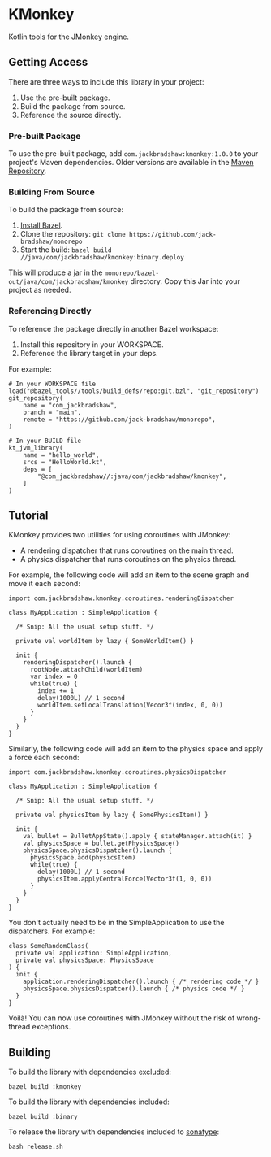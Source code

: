 # KMonkey

Kotlin tools for the JMonkey engine.

## Getting Access

There are three ways to include this library in your project:

1. Use the pre-built package.
2. Build the package from source.
3. Reference the source directly.

### Pre-built Package

To use the pre-built package, add `com.jackbradshaw:kmonkey:1.0.0` to your project's Maven dependencies. Older
versions are available in the [Maven Repository](https://search.maven.org/artifact/com.jackbradshaw/kmonkey).

### Building From Source

To build the package from source:

1. [Install Bazel](https://docs.bazel.build/versions/main/install.html).
2. Clone the repository: `git clone https://github.com/jack-bradshaw/monorepo`
3. Start the build: `bazel build //java/com/jackbradshaw/kmonkey:binary.deploy`

This will produce a jar in the `monorepo/bazel-out/java/com/jackbradshaw/kmonkey` directory. Copy this Jar into your
project as needed.

### Referencing Directly

To reference the package directly in another Bazel workspace:

1. Install this repository in your WORKSPACE.
2. Reference the library target in your deps.

For example:

```
# In your WORKSPACE file
load("@bazel_tools//tools/build_defs/repo:git.bzl", "git_repository")
git_repository(
    name = "com_jackbradshaw",
    branch = "main",
    remote = "https://github.com/jack-bradshaw/monorepo",
)

# In your BUILD file
kt_jvm_library(
    name = "hello_world",
    srcs = "HelloWorld.kt",
    deps = [
        "@com_jackbradshaw//:java/com/jackbradshaw/kmonkey",
    ]
)
```

## Tutorial

KMonkey provides two utilities for using coroutines with JMonkey:

- A rendering dispatcher that runs coroutines on the main thread.
- A physics dispatcher that runs coroutines on the physics thread.

For example, the following code will add an item to the scene graph and move it each second:

```
import com.jackbradshaw.kmonkey.coroutines.renderingDispatcher

class MyApplication : SimpleApplication {
  
  /* Snip: All the usual setup stuff. */
  
  private val worldItem by lazy { SomeWorldItem() }
  
  init {
    renderingDispatcher().launch {
      rootNode.attachChild(worldItem)
      var index = 0
      while(true) {
        index += 1
        delay(1000L) // 1 second
        worldItem.setLocalTranslation(Vecor3f(index, 0, 0))
      }
    }
  }
}
```

Similarly, the following code will add an item to the physics space and apply a force each second:

```
import com.jackbradshaw.kmonkey.coroutines.physicsDispatcher

class MyApplication : SimpleApplication {
  
  /* Snip: All the usual setup stuff. */
  
  private val physicsItem by lazy { SomePhysicsItem() }
  
  init {
    val bullet = BulletAppState().apply { stateManager.attach(it) }
    val physicsSpace = bullet.getPhysicsSpace()
    physicsSpace.physicsDispatcher().launch { 
      physicsSpace.add(physicsItem)
      while(true) {
        delay(1000L) // 1 second
        physicsItem.applyCentralForce(Vector3f(1, 0, 0))
      }
    }
  }
}
```

You don't actually need to be in the SimpleApplication to use the dispatchers. For example:

```
class SomeRandomClass(
  private val application: SimpleApplication,
  private val physicsSpace: PhysicsSpace
) {
  init {
    application.renderingDispatcher().launch { /* rendering code */ }
    physicsSpace.physicsDispatcer().launch { /* physics code */ }
  }
}

```

Voilà! You can now use coroutines with JMonkey without the risk of wrong-thread exceptions.

## Building

To build the library with dependencies excluded:

```
bazel build :kmonkey
```

To build the library with dependencies included:

```
bazel build :binary
```

To release the library with dependencies included to [sonatype](https://s01.oss.sonatype.org/#welcome):

```
bash release.sh
```